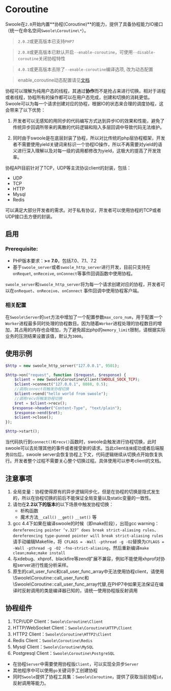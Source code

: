 # Coroutine

Swoole在`2.0`开始内置**协程(Coroutine)**的能力，提供了具备协程能力IO接口（统一在命名空间`Swoole\Coroutine\*`）。

> `2.0.2`或更高版本已支持`PHP7`  

> `2.0.8`或更高版本已默认开启`--enable-coroutine`，可使用`--disable-coroutine`关闭协程特性

> `4.0.1`或更高版本去除了`--enable-coroutine`编译选项, 改为动态配置

> enable_coroutine动态配置请见[文档](https://wiki.swoole.com/wiki/page/949.html)

协程可以理解为纯用户态的线程，其通过**协作**而不是抢占来进行切换。相对于进程或者线程，协程所有的操作都可以在用户态完成，创建和切换的消耗更低。Swoole可以为每一个请求创建对应的协程，根据IO的状态来合理的调度协程，这会带来了以下优势：

1. 开发者可以无感知的用同步的代码编写方式达到异步IO的效果和性能，避免了传统异步回调所带来的离散的代码逻辑和陷入多层回调中导致代码无法维护。

2. 同时由于swoole是在底层封装了协程，所以对比传统的php层协程框架，开发者不需要使用yield关键词来标识一个协程IO操作，所以不再需要对yield的语义进行深入理解以及对每一级的调用都修改为yield，这极大的提高了开发效率。

协程API目前针对了TCP，UDP等主流协议client的封装，包括：

- UDP
- TCP
- HTTP
- Mysql
- Redis

可以满足大部分开发者的需求。对于私有协议，开发者可以使用协程的TCP或者UDP接口去方便的封装。

## 启用 
### Prerequisite:

* PHP版本要求：**>= 7.0**，包括7.0、7.1、7.2
* 基于`swoole_server`或者`swoole_http_server`进行开发，目前只支持在`onRequet`, `onReceive`, `onConnect`等事件回调函数中使用协程。

`swoole_server`和`swoole_http_server`将为每一个请求创建对应的协程，开发者可以在`onRequet`、`onReceive`、`onConnect` 事件回调中使用协程客户端。

### 相关配置
在`Swoole\Server`的`set`方法中增加了一个配置参数`max_coro_num`，用于配置一个`Worker`进程最多同时处理的协程数目。因为随着`Worker`进程处理的协程数目的增加，其占用的内存也会增加，为了避免超出php的`memory_limit`限制，请根据实际业务的压测结果设置该值，默认为`3000`。

## 使用示例

```php
$http = new swoole_http_server("127.0.0.1", 9501);

$http->on("request", function ($request, $response) {
	$client = new Swoole\Coroutine\Client(SWOOLE_SOCK_TCP);
	$client->connect("127.0.0.1", 8888, 0.5);
	//调用connect将触发协程切换
	$client->send("hello world from swoole");
	//调用recv将触发协程切换
	$ret = $client->recv();
   $response->header("Content-Type", "text/plain");
    $response->end($ret);
	$client->close();
});

$http->start();
```

当代码执行到`connect()和recv()`函数时，swoole会触发进行协程切换，此时swoole可以去处理其他的事件或者接受新的请求。当此client`连接`成功或者后端服务`回包`后，swoole server会恢复协程上下文，代码逻辑继续从切换点开始恢复执行。开发者整个过程不需要关心整个切换过程。具体使用可以参考client的文档。

## 注意事项

1. 全局变量：协程使得原有的异步逻辑同步化，但是在协程的切换是隐式发生的，所以在协程切换的前后不能保证全局变量以及static变量的一致性。
2. 请勿在**2.2以下的版本**的以下场景中触发协程切换：
    * 析构函数
    * 魔术方法`__call()` `__get()` `__set()` 等
3. gcc 4.4下如果在编译swoole的时候（即make阶段），出现gcc warning：
`dereferencing pointer ‘v.327’ does break strict-aliasing rules`、
`dereferencing type-punned pointer will break strict-aliasing rules`
请手动编辑Makefile，将` CFLAGS = -Wall -pthread -g -O2`替换为`CFLAGS = -Wall -pthread -g -O2 -fno-strict-aliasing`，然后重新编译`make clean;make;make install`
4. 与xdebug、xhprof、blackfire等zend扩展不兼容，例如不能使用xhprof对协程server进行性能分析采样。
5. 原生的call_user_func和call_user_func_array中无法使用协程client，请使用\Swoole\Coroutine::call_user_func和\Swoole\Coroutine::call_user_func_array代替,在PHP7中如果无法保证在编译时反射调用的类是编译器已知的，请统一使用协程版反射调用

协程组件
---------
1. TCP/UDP Client：`Swoole\Coroutine\Client`
2. HTTP/WebSocket Client：`Swoole\Coroutine\HTTP\Client`
3. HTTP2 Client：`Swoole\Coroutine\HTTP2\Client`
3. Redis Client：`Swoole\Coroutine\Redis`
4. Mysql Client：`Swoole\Coroutine\MySQL`
4. Postgresql Client：`Swoole\Coroutine\PostgreSQL`

* 在协程`Server`中需要使用协程版`Client`，可以实现全异步`Server`
* 其他程序中可以使用`go`关键词手工创建协程
* 同时`Swoole`提供了协程工具集：`Swoole\Coroutine`，提供了获取当前协程`id`，反射调用等能力。

